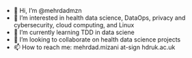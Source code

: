 - 👋 Hi, I’m @mehrdadmzn
- 👀 I’m interested in health data science, DataOps, privacy and cybersecurity, cloud computing, and Linux 
- 🌱 I’m currently learning TDD in data sciene
- 💞️ I’m looking to collaborate on health data science projects
- 📫 How to reach me: mehrdad.mizani at-sign hdruk.ac.uk

<!---
mehrdadmzn/mehrdadmzn is a ✨ special ✨ repository because its `README.md` (this file) appears on your GitHub profile.
You can click the Preview link to take a look at your changes.
--->
